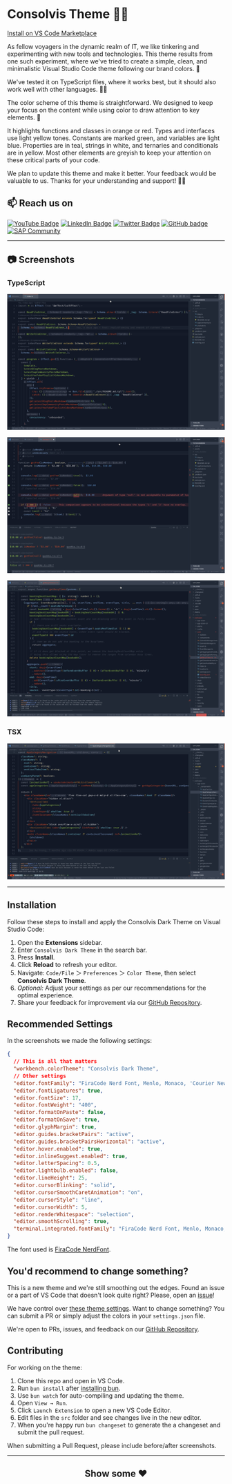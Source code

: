 # Consolvis Theme 👨‍🚀

[Install on VS Code Marketplace](https://marketplace.visualstudio.com/items?itemName=consolvis.consolvis-vscode-theme)

As fellow voyagers in the dynamic realm of IT, we like tinkering and experimenting with new tools and technologies. This theme results from one such experiment, where we've tried to create a simple, clean, and minimalistic Visual Studio Code theme following our brand colors. 🚀

We've tested it on TypeScript files, where it works best, but it should also work well with other languages. 🤞🏽

The color scheme of this theme is straightforward. We designed to keep your focus on the content while using color to draw attention to key elements. 🎨

It highlights functions and classes in orange or red. Types and interfaces use light yellow tones. Constants are marked green, and variables are light blue. Properties are in teal, strings in white, and ternaries and conditionals are in yellow. Most other elements are greyish to keep your attention on these critical parts of your code.

We plan to update this theme and make it better. Your feedback would be valuable to us. Thanks for your understanding and support! 🙏🏽

## 📫 Reach us on

[![YouTube Badge](https://img.shields.io/youtube/channel/subscribers/UCBBAshw8YGzhF54lbNrmtUQ?style=for-the-badge&label=YouTube&logo=Youtube&color=FE420D)](https://www.youtube.com/@consolvis?sub_confirmation=1)
[![LinkedIn Badge](https://img.shields.io/badge/LinkedIn-Profile-informational?style=for-the-badge&logo=linkedin&color=FE420D)](https://www.linkedin.com/in/tobias-steckenborn/)
[![Twitter Badge](https://img.shields.io/badge/Twitter-Profile-informational?style=for-the-badge&logo=twitter&color=FE420D)](https://twitter.com/tsteckenborn)
[![GitHub badge](https://img.shields.io/github/followers/tsteckenborn?label=GitHub&logo=GitHub&style=for-the-badge&color=FE420D)](https://github.com/tsteckenborn)
[![SAP Community](https://img.shields.io/badge/SAP_Community-Profile-informational?style=for-the-badge&logo=SAP&color=FE420D)](https://people.sap.com/tobias_steckenborn)

<hr>

## 📷 Screenshots

### TypeScript

![Sample 1](https://raw.githubusercontent.com/Consolvis/consolvis-vscode-theme/main/assets/sample1.png)

![Sample 2](https://raw.githubusercontent.com/Consolvis/consolvis-vscode-theme/main/assets/sample2.png)

![Sample 3](https://raw.githubusercontent.com/Consolvis/consolvis-vscode-theme/main/assets/sample3.png)

### TSX

![Sample 4](https://raw.githubusercontent.com/Consolvis/consolvis-vscode-theme/main/assets/sample4.png)

<hr>

## Installation

Follow these steps to install and apply the Consolvis Dark Theme on Visual Studio Code:

1. Open the **Extensions** sidebar.
2. Enter `Consolvis Dark Theme` in the search bar.
3. Press **Install**.
4. Click **Reload** to refresh your editor.
5. Navigate: `Code/File` ＞ `Preferences` ＞ `Color Theme`, then select **Consolvis Dark Theme**.
6. _Optional:_ Adjust your settings as per our recommendations for the optimal experience.
7. Share your feedback for improvement via our [GitHub Repository](https://github.com/Consolvis/consolvis-vscode-theme/discussions).

## Recommended Settings

In the screenshots we made the following settings:

```json
{
  // This is all that matters
  "workbench.colorTheme": "Consolvis Dark Theme",
  // Other settings
  "editor.fontFamily": "FiraCode Nerd Font, Menlo, Monaco, 'Courier New', monospace",
  "editor.fontLigatures": true,
  "editor.fontSize": 17,
  "editor.fontWeight": "400",
  "editor.formatOnPaste": false,
  "editor.formatOnSave": true,
  "editor.glyphMargin": true,
  "editor.guides.bracketPairs": "active",
  "editor.guides.bracketPairsHorizontal": "active",
  "editor.hover.enabled": true,
  "editor.inlineSuggest.enabled": true,
  "editor.letterSpacing": 0.5,
  "editor.lightbulb.enabled": false,
  "editor.lineHeight": 25,
  "editor.cursorBlinking": "solid",
  "editor.cursorSmoothCaretAnimation": "on",
  "editor.cursorStyle": "line",
  "editor.cursorWidth": 5,
  "editor.renderWhitespace": "selection",
  "editor.smoothScrolling": true,
  "terminal.integrated.fontFamily": "FiraCode Nerd Font, Menlo, Monaco, 'Courier New', monospace"
}
```

The font used is [FiraCode NerdFont](https://www.nerdfonts.com/font-downloads).

## You'd recommend to change something?

This is a new theme and we're still smoothing out the edges. Found an issue or a part of VS Code that doesn't look quite right? Please, open an [issue](https://github.com/Consolvis/consolvis-vscode-theme/issues)!

We have control over [these theme settings](https://code.visualstudio.com/docs/getstarted/theme-color-reference). Want to change something? You can submit a PR or simply adjust the colors in your `settings.json` file.

We're open to PRs, issues, and feedback on our [GitHub Repository](https://github.com/Consolvis/consolvis-vscode-theme).

## Contributing

For working on the theme:

1. Clone this repo and open in VS Code.
2. Run `bun install` after [installing bun](https://bun.sh/).
3. Use `bun watch` for auto-compiling and updating the theme.
4. Open `View → Run`.
5. Click `Launch Extension` to open a new VS Code Editor.
6. Edit files in the `src` folder and see changes live in the new editor.
7. When you're happy run `bun changeset` to generate the a changeset and submit the pull request.

When submitting a Pull Request, please include before/after screenshots.

<hr>

<div align="center">

## Show some ❤️

</div>
